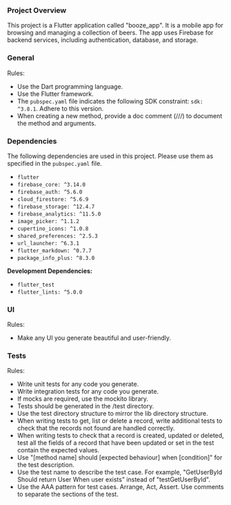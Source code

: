 ### Project Overview

This project is a Flutter application called "booze_app". It is a mobile app for browsing and managing a collection of beers. The app uses Firebase for backend services, including authentication, database, and storage.

### General

Rules:
- Use the Dart programming language.
- Use the Flutter framework.
- The `pubspec.yaml` file indicates the following SDK constraint: `sdk: ^3.8.1`. Adhere to this version.
- When creating a new method, provide a doc comment (///) to document the method and arguments.

### Dependencies

The following dependencies are used in this project. Please use them as specified in the `pubspec.yaml` file.

- `flutter`
- `firebase_core: ^3.14.0`
- `firebase_auth: ^5.6.0`
- `cloud_firestore: ^5.6.9`
- `firebase_storage: ^12.4.7`
- `firebase_analytics: ^11.5.0`
- `image_picker: ^1.1.2`
- `cupertino_icons: ^1.0.8`
- `shared_preferences: ^2.5.3`
- `url_launcher: ^6.3.1`
- `flutter_markdown: ^0.7.7`
- `package_info_plus: ^8.3.0`

**Development Dependencies:**

- `flutter_test`
- `flutter_lints: ^5.0.0`

### UI

Rules:
- Make any UI you generate beautiful and user-friendly.

### Tests

Rules:
- Write unit tests for any code you generate.
- Write integration tests for any code you generate.
- If mocks are required, use the mockito library.
- Tests should be generated in the /test directory.
- Use the test directory structure to mirror the lib directory structure.
- When writing tests to get, list or delete a record, write additional tests to check that the records not found are handled correctly.
- When writing tests to check that a record is created, updated or deleted, test all the fields of a record that have been updated or set in the test contain the expected values.
- Use "[method name] should [expected behaviour] when [condition]" for the test description.
- Use the test name to describe the test case. For example, "GetUserById Should return User When user exists" instead of "testGetUserById".
- Use the AAA pattern for test cases. Arrange, Act, Assert. Use comments to separate the sections of the test.